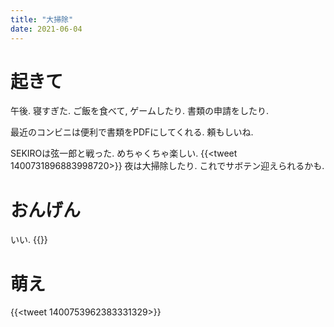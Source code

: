 ```yaml
---
title: "大掃除"
date: 2021-06-04
---
```


# 起きて
午後. 寝すぎた. ご飯を食べて, ゲームしたり. 書類の申請をしたり.

最近のコンビニは便利で書類をPDFにしてくれる. 頼もしいね.

SEKIROは弦一郎と戦った. めちゃくちゃ楽しい.
{{<tweet 1400731896883998720>}}
夜は大掃除したり. これでサボテン迎えられるかも.


# おんげん
いい.
{{<youtube Sql6hLQCAXU>}}

# 萌え
{{<tweet 1400753962383331329>}}